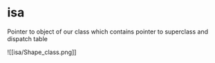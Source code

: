 # isa

Pointer to object of our class which contains pointer to superclass and dispatch table

![[isa/Shape_class.png]]